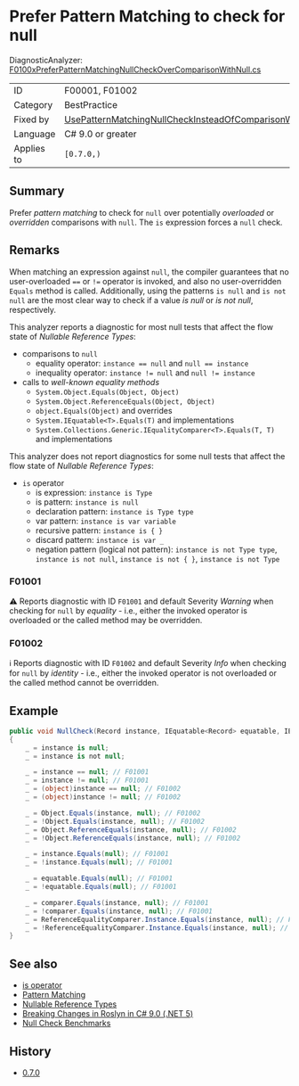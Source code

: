 # Prefer Pattern Matching to check for null

DiagnosticAnalyzer: [F0100xPreferPatternMatchingNullCheckOverComparisonWithNull.cs](../../source/production/F0.Analyzers/CodeAnalysis/Diagnostics/F0100xPreferPatternMatchingNullCheckOverComparisonWithNull.cs)

|            |                                                                 |
|------------|-----------------------------------------------------------------|
| ID         | F00001, F01002                                                  |
| Category   | BestPractice                                                    |
| Fixed by   | [UsePatternMatchingNullCheckInsteadOfComparisonWithNull][fixer] |
| Language   | C# 9.0 or greater                                               |
| Applies to | `[0.7.0,)`                                                      |

## Summary

Prefer _pattern matching_ to check for `null` over potentially _overloaded_ or _overridden_ comparisons with `null`.
The `is` expression forces a `null` check.

## Remarks

When matching an expression against `null`, the compiler guarantees that no user-overloaded `==` or `!=` operator is invoked, and also no user-overridden `Equals` method is called.
Additionally, using the patterns `is null` and `is not null` are the most clear way to check if a value _is null_ or _is not null_, respectively.

This analyzer reports a diagnostic for most null tests that affect the flow state of _Nullable Reference Types_:
- comparisons to `null`
  - equality operator: `instance == null` and `null == instance`
  - inequality operator: `instance != null` and `null != instance`
- calls to _well-known equality methods_
  - `System.Object.Equals(Object, Object)`
  - `System.Object.ReferenceEquals(Object, Object)`
  - `object.Equals(Object)` and overrides
  - `System.IEquatable<T>.Equals(T)` and implementations
  - `System.Collections.Generic.IEqualityComparer<T>.Equals(T, T)` and implementations

This analyzer does not report diagnostics for some null tests that affect the flow state of _Nullable Reference Types_:
- `is` operator
  - is expression: `instance is Type`
  - is pattern: `instance is null`
  - declaration pattern: `instance is Type type`
  - var pattern: `instance is var variable`
  - recursive pattern: `instance is { }`
  - discard pattern: `instance is var _`
  - negation pattern (logical not pattern): `instance is not Type type`, `instance is not null`, `instance is not { }`, `instance is not Type`

### F01001

:warning:
Reports diagnostic with ID `F01001` and default Severity _Warning_ when checking for `null` by _equality_ - i.e., either the invoked operator is overloaded or the called method may be overridden.

### F01002

:information_source:
Reports diagnostic with ID `F01002` and default Severity _Info_ when checking for `null` by _identity_ - i.e., either the invoked operator is not overloaded or the called method cannot be overridden.

## Example

```cs
public void NullCheck(Record instance, IEquatable<Record> equatable, IEqualityComparer<Record> comparer)
{
    _ = instance is null;
    _ = instance is not null;

    _ = instance == null; // F01001
    _ = instance != null; // F01001
    _ = (object)instance == null; // F01002
    _ = (object)instance != null; // F01002

    _ = Object.Equals(instance, null); // F01002
    _ = !Object.Equals(instance, null); // F01002
    _ = Object.ReferenceEquals(instance, null); // F01002
    _ = !Object.ReferenceEquals(instance, null); // F01002

    _ = instance.Equals(null); // F01001
    _ = !instance.Equals(null); // F01001

    _ = equatable.Equals(null); // F01001
    _ = !equatable.Equals(null); // F01001

    _ = comparer.Equals(instance, null); // F01001
    _ = !comparer.Equals(instance, null); // F01001
    _ = ReferenceEqualityComparer.Instance.Equals(instance, null); // F01002
    _ = !ReferenceEqualityComparer.Instance.Equals(instance, null); // F01002
}
```

## See also

- [is operator](https://docs.microsoft.com/en-us/dotnet/csharp/language-reference/operators/is)
- [Pattern Matching](https://docs.microsoft.com/en-us/dotnet/csharp/language-reference/operators/patterns)
- [Nullable Reference Types](https://github.com/dotnet/roslyn/blob/main/docs/features/nullable-reference-types.md)
- [Breaking Changes in Roslyn in C# 9.0 (.NET 5)](https://github.com/dotnet/roslyn/blob/main/docs/compilers/CSharp/Compiler%20Breaking%20Changes%20-%20DotNet%205.md)
- [Null Check Benchmarks](https://gist.github.com/Flash0ver/5580d7438b2fcb58330082d2a190fa29)

## History

- [0.7.0](../../CHANGELOG.md#v070-2021-05-11)


[fixer]: ../fixes/UsePatternMatchingNullCheckInsteadOfComparisonWithNull.md
